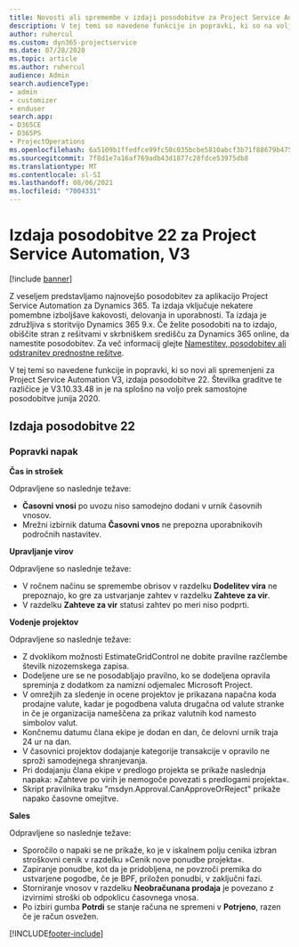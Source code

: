 ```yaml
---
title: Novosti ali spremembe v izdaji posodobitve za Project Service Automation 22, V3
description: V tej temi so navedene funkcije in popravki, ki so na voljo za Project Service Automation V3, izdaja posodobitve 22.
author: ruhercul
ms.custom: dyn365-projectservice
ms.date: 07/28/2020
ms.topic: article
ms.author: ruhercul
audience: Admin
search.audienceType:
- admin
- customizer
- enduser
search.app:
- D365CE
- D365PS
- ProjectOperations
ms.openlocfilehash: 6a5109b1ffedfce99fc50c035bcbe5810abcf3b71f88679b47561d69daa9f3ab
ms.sourcegitcommit: 7f8d1e7a16af769adb43d1877c28fdce53975db8
ms.translationtype: MT
ms.contentlocale: sl-SI
ms.lasthandoff: 08/06/2021
ms.locfileid: "7004331"
---
```

# <a name="project-service-automation-update-release-22-v3"></a>Izdaja posodobitve 22 za Project Service Automation, V3

[!include [banner](../includes/psa-now-project-operations.md)]

Z veseljem predstavljamo najnovejšo posodobitev za aplikacijo Project Service Automation za Dynamics 365. Ta izdaja vključuje nekatere pomembne izboljšave kakovosti, delovanja in uporabnosti. Ta izdaja je združljiva s storitvijo Dynamics 365 9.x. Če želite posodobiti na to izdajo, obiščite stran z rešitvami v skrbniškem središču za Dynamics 365 online, da namestite posodobitev. Za več informacij glejte [Namestitev, posodobitev ali odstranitev prednostne rešitve](/power-platform/admin/install-remove-preferred-solution).

V tej temi so navedene funkcije in popravki, ki so novi ali spremenjeni za Project Service Automation V3, izdaja posodobitve 22. Številka graditve te različice je V3.10.33.48 in je na splošno na voljo prek samostojne posodobitve junija 2020.

## <a name="update-release-22"></a>Izdaja posodobitve 22

### <a name="bug-fixes"></a>Popravki napak



**Čas in strošek**

Odpravljene so naslednje težave:

- **Časovni vnosi** po uvozu niso samodejno dodani v urnik časovnih vnosov.
- Mrežni izbirnik datuma **Časovni vnos** ne prepozna uporabnikovih področnih nastavitev.

**Upravljanje virov**

Odpravljene so naslednje težave:

- V ročnem načinu se spremembe obrisov v razdelku **Dodelitev vira** ne prepoznajo, ko gre za ustvarjanje zahtev v razdelku **Zahteve za vir**.
- V razdelku **Zahteve za vir** statusi zahtev po meri niso podprti.

**Vodenje projektov**

Odpravljene so naslednje težave:

- Z dvoklikom možnosti EstimateGridControl ne dobite pravilne razčlembe številk nizozemskega zapisa.
- Dodeljene ure se ne posodabljajo pravilno, ko se dodeljena opravila spreminja z dodatkom za namizni odjemalec Microsoft Project.
- V omrežjih za sledenje in ocene projektov je prikazana napačna koda prodajne valute, kadar je pogodbena valuta drugačna od valute stranke in če je organizacija nameščena za prikaz valutnih kod namesto simbolov valut.
- Končnemu datumu člana ekipe je dodan en dan, če delovni urnik traja 24 ur na dan.
- V časovnici projektov dodajanje kategorije transakcije v opravilo ne sproži samodejnega shranjevanja.
- Pri dodajanju člana ekipe v predlogo projekta se prikaže naslednja napaka: »Zahteve po virih je nemogoče povezati s predlogami projekta«. 
- Skript pravilnika traku "msdyn.Approval.CanApproveOrReject" prikaže napako časovne omejitve.

**Sales**

Odpravljene so naslednje težave:

- Sporočilo o napaki se ne prikaže, ko je v iskalnem polju cenika izbran stroškovni cenik v razdelku »Cenik nove ponudbe projekta«.
- Zapiranje ponudbe, kot da je pridobljena, ne povzroči premika do ustvarjene pogodbe, če je BPF, priložen ponudbi, v zaključni fazi.
- Storniranje vnosov v razdelku **Neobračunana prodaja** je povezano z izvirnimi stroški ob odpoklicu časovnega vnosa.
- Po izbiri gumba **Potrdi** se stanje računa ne spremeni v **Potrjeno**, razen če je račun osvežen.


[!INCLUDE[footer-include](../includes/footer-banner.md)]